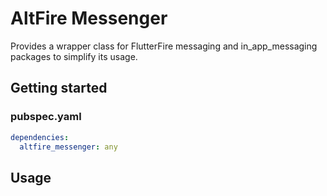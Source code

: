 # AltFire Messenger

Provides a wrapper class for FlutterFire messaging and in_app_messaging packages to simplify its usage.

## Getting started

### pubspec.yaml

```yaml
dependencies:
  altfire_messenger: any
```

## Usage
